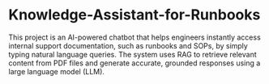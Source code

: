 # Knowledge-Assistant-for-Runbooks
This project is an AI-powered chatbot that helps engineers instantly access internal support documentation, such as runbooks and SOPs, by simply typing natural language queries. The system uses RAG to retrieve relevant content from PDF files and generate accurate, grounded responses using a large language model (LLM). 
